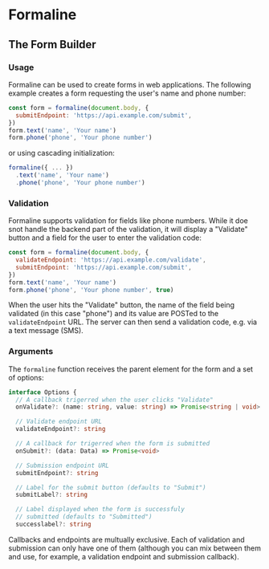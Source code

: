 # Formaline
## The Form Builder

### Usage

Formaline can be used to create forms in web applications. The following
example creates a form requesting the user's name and phone number:

```js
const form = formaline(document.body, {
  submitEndpoint: 'https://api.example.com/submit',
})
form.text('name', 'Your name')
form.phone('phone', 'Your phone number')
```

or using cascading initialization:

```js
formaline({ ... })
  .text('name', 'Your name')
  .phone('phone', 'Your phone number')
```

### Validation

Formaline supports validation for fields like phone numbers. While it
doe snot handle the backend part of the validation, it will display a
"Validate" button and a field for the user to enter the validation
code:

```js
const form = formaline(document.body, {
  validateEndpoint: 'https://api.example.com/validate',
  submitEndpoint: 'https://api.example.com/submit',
})
form.text('name', 'Your name')
form.phone('phone', 'Your phone number', true)
```

When the user hits the "Validate" button, the name of the field being
validated (in this case "phone") and its value are POSTed to the
`validateEndpoint` URL. The server can then send a validation code,
e.g. via a text message (SMS).

### Arguments

The `formaline` function receives the parent element for the form
and a set of options:

```ts
interface Options {
  // A callback trigerred when the user clicks "Validate"
  onValidate?: (name: string, value: string) => Promise<string | void>

  // Validate endpoint URL
  validateEndpoint?: string

  // A callback for trigerred when the form is submitted
  onSubmit?: (data: Data) => Promise<void>

  // Submission endpoint URL
  submitEndpoint?: string

  // Label for the submit button (defaults to "Submit")
  submitLabel?: string

  // Label displayed when the form is successfuly
  // submitted (defaults to "Submitted")
  successlabel?: string
```

Callbacks and endpoints are multually exclusive. Each of validation and
submission can only have one of them (although you can mix between them
and use, for example, a validation endpoint and submission callback).
